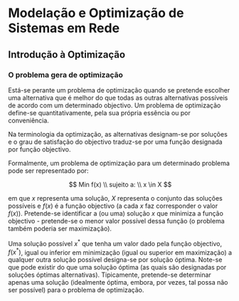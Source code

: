 # Modelação e Optimização de Sistemas em Rede

## Introdução à Optimização

### O problema gera de optimização

Está-se perante um problema de optimização quando se pretende escolher uma
alternativa que é melhor do que todas as outras alternativas possíveis de acordo
com um determinado objectivo. Um problema de optimização define-se
quantitativamente, pela sua própria essência ou por conveniência.

Na terminologia da optimização, as alternativas designam-se por soluções e o
grau de satisfação do objectivo traduz-se por uma função designada por função
objectivo.

Formalmente, um problema de optimização para um determinado problema pode ser
representado por:

$$
Min f(x) \\
sujeito a: \\
x \in X
$$

em que $x$ representa uma solução, $X$ representa o conjunto das soluções
possíveis e $f(x)$ é a função objectivo (a cada $x$ faz corresponder o valor
$f(x)$). Pretende-se identificar a (ou uma) solução $x$ que minimiza a função
objectivo - pretende-se o menor valor possível dessa função (o problema também
poderia ser maximização).

Uma solução possível $x^*$ que tenha um valor dado pela função objectivo,
$f(x^*)$, igual ou inferior em minimização (igual ou superior em maximização) a
qualquer outra solução possível designa-se por solução óptima. Note-se que pode
existir do que uma solução óptima (as quais são designadas por soluções óptimas
alternativas). Tipicamente, pretende-se determinar apenas uma solução
(idealmente óptima, embora, por vezes, tal possa não ser possível) para o
problema de optimização.
